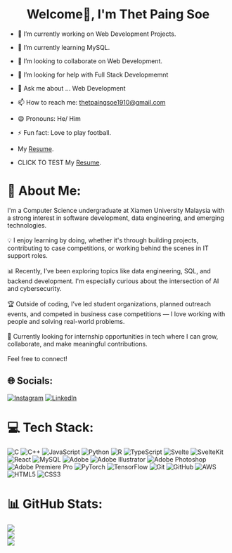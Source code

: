 <h1 align="center" class="heading-element" dir="auto">Welcome👋, I'm Thet Paing Soe</h1>


- 🔭 I’m currently working on Web Development Projects.
- 🌱 I’m currently learning MySQL.
- 👯 I’m looking to collaborate on Web Development.
- 🤔 I’m looking for help with Full Stack Developmemnt
- 💬 Ask me about ... Web Development
- 📫 How to reach me: thetpaingsoe1910@gmail.com
- 😄 Pronouns: He/ Him
- ⚡ Fun fact: Love to play football.
- My <a href="https://github.com/Eos1910/Resume/blob/main/Resume%20-%20Thet%20Paing%20Soe.pdf" rel="nofollow">Resume</a>.

- CLICK TO TEST My <a href="https://doc-08-7o-apps-viewer.googleusercontent.com/viewer/secure/pdf/pl55pm0jsimc459dr2ee4137jia5oq67/ammj8gdqpsk0aal07fcs7kuc8q59tptk/1755600600000/drive/17999595472948199144/ACFrOgC1jpv-ySzNP9USrUrZU3dquzzLG8Ytxzfe93GpJlzEGoyftHsXdkoqqwbYznU5XUphbzfRJByZ9aUV-FpvUgdmjVlGDvAuTuo7YRizI3VVs2_PjS1YY7Qxle9gIHTZVV1FJLSKp34G4SW0r5Xo9A-o-k7J_hAbPfDhRf9UF_UB3NtVimGjyHTVNRZmbofq1FeyLtNbit-x-Pf8ywv-fKJUhAVd2M3nuVFiXEncaSw1eNtWk-W6att-SsI=?print=true" rel="nofollow">Resume</a>.


# 💫 About Me:

I'm a Computer Science undergraduate at Xiamen University Malaysia with a strong interest in software development, data engineering, and emerging technologies.<br><br>💡 I enjoy learning by doing, whether it's through building projects, contributing to case competitions, or working behind the scenes in IT support roles.<br><br>📊 Recently, I’ve been exploring topics like data engineering, SQL, and backend development. I'm especially curious about the intersection of AI and cybersecurity.<br><br>🏆 Outside of coding, I’ve led student organizations, planned outreach events, and competed in business case competitions — I love working with people and solving real-world problems.<br><br>🔭 Currently looking for internship opportunities in tech where I can grow, collaborate, and make meaningful contributions.<br><br>Feel free to connect!<br>


## 🌐 Socials:
[![Instagram](https://img.shields.io/badge/Instagram-%23E4405F.svg?logo=Instagram&logoColor=white)](https://instagram.com/thetpaingsoe1910) [![LinkedIn](https://img.shields.io/badge/LinkedIn-%230077B5.svg?logo=linkedin&logoColor=white)](https://linkedin.com/in/thetpaingsoe1910) 

# 💻 Tech Stack:
![C](https://img.shields.io/badge/c-%2300599C.svg?style=for-the-badge&logo=c&logoColor=white) ![C++](https://img.shields.io/badge/c++-%2300599C.svg?style=for-the-badge&logo=c%2B%2B&logoColor=white) ![JavaScript](https://img.shields.io/badge/javascript-%23323330.svg?style=for-the-badge&logo=javascript&logoColor=%23F7DF1E) ![Python](https://img.shields.io/badge/python-3670A0?style=for-the-badge&logo=python&logoColor=ffdd54) ![R](https://img.shields.io/badge/r-%23276DC3.svg?style=for-the-badge&logo=r&logoColor=white) ![TypeScript](https://img.shields.io/badge/typescript-%23007ACC.svg?style=for-the-badge&logo=typescript&logoColor=white) ![Svelte](https://img.shields.io/badge/svelte-%23f1413d.svg?style=for-the-badge&logo=svelte&logoColor=white) ![SvelteKit](https://img.shields.io/badge/sveltekit-%23ff3e00.svg?style=for-the-badge&logo=svelte&logoColor=white) ![React](https://img.shields.io/badge/react-%2320232a.svg?style=for-the-badge&logo=react&logoColor=%2361DAFB) ![MySQL](https://img.shields.io/badge/mysql-4479A1.svg?style=for-the-badge&logo=mysql&logoColor=white) ![Adobe](https://img.shields.io/badge/adobe-%23FF0000.svg?style=for-the-badge&logo=adobe&logoColor=white) ![Adobe Illustrator](https://img.shields.io/badge/adobe%20illustrator-%23FF9A00.svg?style=for-the-badge&logo=adobe%20illustrator&logoColor=white) ![Adobe Photoshop](https://img.shields.io/badge/adobe%20photoshop-%2331A8FF.svg?style=for-the-badge&logo=adobe%20photoshop&logoColor=white) ![Adobe Premiere Pro](https://img.shields.io/badge/Adobe%20Premiere%20Pro-9999FF.svg?style=for-the-badge&logo=Adobe%20Premiere%20Pro&logoColor=white) ![PyTorch](https://img.shields.io/badge/PyTorch-%23EE4C2C.svg?style=for-the-badge&logo=PyTorch&logoColor=white) ![TensorFlow](https://img.shields.io/badge/TensorFlow-%23FF6F00.svg?style=for-the-badge&logo=TensorFlow&logoColor=white) ![Git](https://img.shields.io/badge/git-%23F05033.svg?style=for-the-badge&logo=git&logoColor=white) ![GitHub](https://img.shields.io/badge/github-%23121011.svg?style=for-the-badge&logo=github&logoColor=white) ![AWS](https://img.shields.io/badge/AWS-%23FF9900.svg?style=for-the-badge&logo=amazon-aws&logoColor=white) ![HTML5](https://img.shields.io/badge/html5-%23E34F26.svg?style=for-the-badge&logo=html5&logoColor=white) ![CSS3](https://img.shields.io/badge/css3-%231572B6.svg?style=for-the-badge&logo=css3&logoColor=white)
# 📊 GitHub Stats:
![](https://github-readme-stats.vercel.app/api?username=Eos1910&theme=dark&hide_border=false&include_all_commits=false&count_private=false)<br/>
![](https://nirzak-streak-stats.vercel.app/?user=Eos1910&theme=dark&hide_border=false)<br/>
![](https://github-readme-stats.vercel.app/api/top-langs/?username=Eos1910&theme=dark&hide_border=false&include_all_commits=false&count_private=false&layout=compact)

<!-- Proudly created with GPRM ( https://gprm.itsvg.in ) -->

